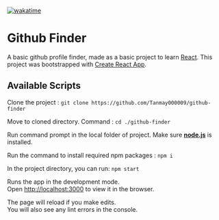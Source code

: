 [![wakatime](https://wakatime.com/badge/github/Tanmay000009/github-finder.svg)](https://wakatime.com/badge/github/Tanmay000009/github-finder)

# Github Finder
A basic github profile finder, made as a basic project to learn [React](https://reactjs.org/).
This project was bootstrapped with [Create React App](https://github.com/facebook/create-react-app).

## Available Scripts

Clone the project : 
 `git clone https://github.com/Tanmay000009/github-finder`

Move to cloned directory. Command : `cd ./github-finder`

Run command prompt in the local folder of project.
Make sure **[node.js](https://nodejs.org/en/)** is installed.

Run the command to install required npm packages :
`npm i`

In the project directory, you can run:
 `npm start`

Runs the app in the development mode.\
Open [http://localhost:3000](http://localhost:3000) to view it in the browser.

The page will reload if you make edits.\
You will also see any lint errors in the console.
